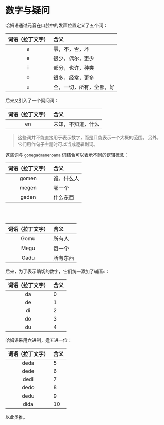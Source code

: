 # 数字与疑问

哈姆语通过元音在口腔中的发声位置定义了五个词：

|词语（拉丁文字）|含义|
|:-:|:--|
|a|零，不，否，坏|
|e|很少，偶尔，更少|
|i|部分，也许，种类|
|o|很多，经常，更多|
|u|全，一切，所有，全部，好|

后来又引入了一个疑问词：

|词语（拉丁文字）|含义|
|:-:|:--|
|en|未知，不知道，什么|

>这些词并不能直接用于表示数字，而是只能表示一个大概的范围。
>另外，它们用作句子主题时可以当成逻辑副词。

这些词与 `gomegadmenenoama` 词结合可以表示不同的逻辑概念：

|词语（拉丁文字）|含义|
|:-:|:--|
|gomen|谁，什么人|
|megen|哪一个|
|gaden|什么东西|

<br></br>

|词语（拉丁文字）|含义|
|:-:|:--|
|Gomu|所有人|
|Megu|每一个|
|Gadu|所有东西|

后来，为了表示确切的数字，它们统一添加了辅音`d`：

|词语（拉丁文字）|含义|
|:-:|:--|
|da|0|
|de|1|
|di|2|
|do|3|
|du|4|

哈姆语采用六进制，逢五进一位：

|词语（拉丁文字）|含义|
|:-:|:--|
|deda|5|
|dede|6|
|dedi|7|
|dedo|8|
|dedu|9|
|dida|10|

以此类推。
